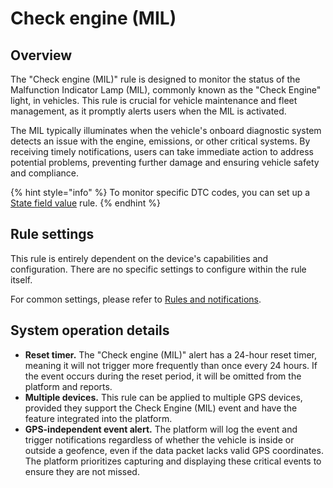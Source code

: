 # Check engine (MIL)

## Overview

The "Check engine (MIL)" rule is designed to monitor the status of the Malfunction Indicator Lamp (MIL), commonly known as the "Check Engine" light, in vehicles. This rule is crucial for vehicle maintenance and fleet management, as it promptly alerts users when the MIL is activated.

The MIL typically illuminates when the vehicle's onboard diagnostic system detects an issue with the engine, emissions, or other critical systems. By receiving timely notifications, users can take immediate action to address potential problems, preventing further damage and ensuring vehicle safety and compliance.

{% hint style="info" %}
To monitor specific DTC codes, you can set up a [State field value](../inputs-and-outputs/state-field-value.md) rule.
{% endhint %}

## Rule settings

This rule is entirely dependent on the device's capabilities and configuration. There are no specific settings to configure within the rule itself.

For common settings, please refer to [Rules and notifications](../).

## System operation details

* **Reset timer.** The "Check engine (MIL)" alert has a 24-hour reset timer, meaning it will not trigger more frequently than once every 24 hours. If the event occurs during the reset period, it will be omitted from the platform and reports.
* **Multiple devices.** This rule can be applied to multiple GPS devices, provided they support the Check Engine (MIL) event and have the feature integrated into the platform.
* **GPS-independent event alert.** The platform will log the event and trigger notifications regardless of whether the vehicle is inside or outside a geofence, even if the data packet lacks valid GPS coordinates. The platform prioritizes capturing and displaying these critical events to ensure they are not missed.
